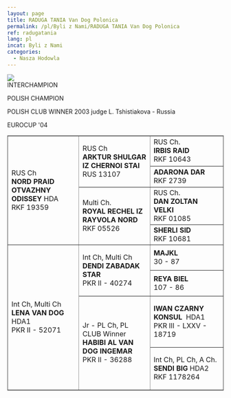 ```yaml
---
layout: page
title: RADUGA TANIA Van Dog Polonica
permalink: /pl/Byli z Nami/RADUGA TANIA Van Dog Polonica
ref: radugatania
lang: pl
incat: Byli z Nami
categories:
  - Nasza Hodowla
---
```

<img src="{{ site.cdn }}/images/vandogs_pl/Raduga-Tania Van Dog Polonica.jpg">
<div markdown="1" class="smalllines">
INTERCHAMPION

POLISH CHAMPION

POLISH CLUB WINNER 2003 judge L. Tshistiakova - Russia

EUROCUP '04
</div>

<table style="BORDER-BOTTOM: rgb(148,148,148) 1px solid; BORDER-LEFT: rgb(148,148,148) 1px solid; WIDTH: 100%; BORDER-COLLAPSE: collapse; BORDER-TOP: rgb(148,148,148) 1px solid; BORDER-RIGHT: rgb(148,148,148) 1px solid" border="1" cellspacing="0">
<tbody>
<tr>
<td style="WIDTH: 33%" lang="" valign="center" rowspan="4" scope="">
<p>RUS Ch<br><b>NORD PRAID OTVAZHNY ODISSEY</b> HDA<br>RKF 19359</p></td>
<td style="WIDTH: 33%" lang="" valign="top" rowspan="2" scope="">
<p>RUS Ch<br><b>ARKTUR SHULGAR IZ CHERNOI STAI<br></b>RUS 13107</p></td>
<td>RUS Ch. <br><b>IRBIS RAID</b> <br>RKF 10643</td></tr>
<tr>
<td><b>ADARONA DAR</b> <br>RKF 2739</td></tr>
<tr>
<td rowspan="2">
<p>Multi Ch.<br><b>ROYAL RECHEL IZ RAYVOLA NORD<br></b>RKF 05526</p></td>
<td>RUS Ch. <br><b>DAN ZOLTAN VELKI</b> <br>RKF 01085</td></tr>
<tr>
<td><b>SHERLI SID</b> <br>RKF 10681</td></tr>
<tr>
<td rowspan="4">
<p>Int Ch, Multi Ch<br><b>LENA VAN DOG</b> HDA1<br>PKR II - 52071</p></td>
<td rowspan="2">
<p>Int Ch, Multi Ch<br><b>DENDI ZABADAK STAR<br></b>PKR II - 40274</p></td>
<td><b>MAJKL</b> <br>30 - 87</td></tr>
<tr>
<td><b>REYA BIEL</b> <br>107 - 86</td></tr>
<tr>
<td rowspan="2">
<p>Jr - PL Ch, PL CLUB Winner<br><b>HABIBI AL VAN DOG INGEMAR<br></b>PKR II - 36288</p></td>
<td>
<p><b>IWAN CZARNY KONSUL&nbsp; </b>HDA1 <br>PKR III - LXXV - 18719</p></td></tr>
<tr>
<td>
<p>Int Ch, PL Ch, A Ch.<br><b>SENDI BIG</b> HDA2 <br>RKF 1178264</p></td></tr></tbody></table>
